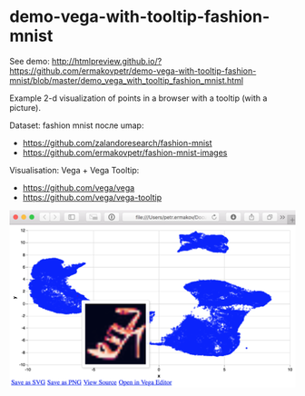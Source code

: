 # demo-vega-with-tooltip-fashion-mnist
See demo: http://htmlpreview.github.io/?https://github.com/ermakovpetr/demo-vega-with-tooltip-fashion-mnist/blob/master/demo_vega_with_tooltip_fashion_mnist.html

Example 2-d visualization of points in a browser with a tooltip (with a picture).


Dataset: fashion mnist после umap:

- https://github.com/zalandoresearch/fashion-mnist
- https://github.com/ermakovpetr/fashion-mnist-images


Visualisation: Vega + Vega Tooltip:
- https://github.com/vega/vega
- https://github.com/vega/vega-tooltip

![How it looks](https://github.com/ermakovpetr/demo-vega-with-tooltip-fashion-mnist/blob/master/demo-vega-with-tooltip-fashion-mnist.png)
